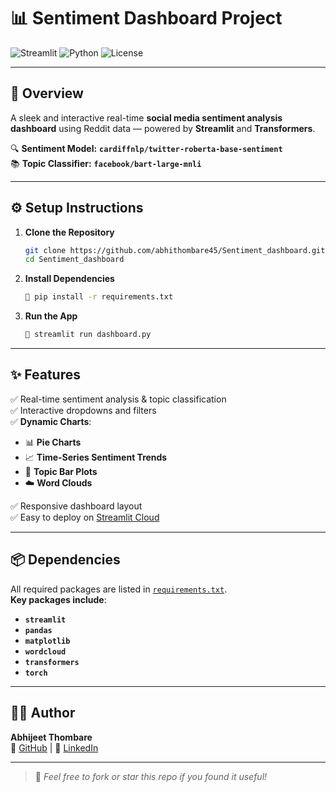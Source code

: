# 📊 Sentiment Dashboard Project

![Streamlit](https://img.shields.io/badge/Made%20With-Streamlit-orange?style=for-the-badge&logo=streamlit)
![Python](https://img.shields.io/badge/Python-3.10+-blue.svg?style=for-the-badge&logo=python)
![License](https://img.shields.io/badge/License-MIT-green?style=for-the-badge)

---

## 🚀 Overview
A sleek and interactive real-time **social media sentiment analysis dashboard** using Reddit data — powered by **Streamlit** and **Transformers**.

🔍 **Sentiment Model:** **`cardiffnlp/twitter-roberta-base-sentiment`**  
📚 **Topic Classifier:** **`facebook/bart-large-mnli`**

---

## ⚙️ Setup Instructions

1. **Clone the Repository**
   ```bash
   git clone https://github.com/abhithombare45/Sentiment_dashboard.git
   cd Sentiment_dashboard
   ```

2. **Install Dependencies**
   ```bash
   💾 pip install -r requirements.txt
   ```

3. **Run the App**
   ```bash
   🚀 streamlit run dashboard.py
   ```

---

## ✨ Features

✅ Real-time sentiment analysis & topic classification  
✅ Interactive dropdowns and filters  
✅ **Dynamic Charts**:
- 📊 **Pie Charts**
- 📈 **Time-Series Sentiment Trends**
- 📌 **Topic Bar Plots**
- ☁️ **Word Clouds**  

✅ Responsive dashboard layout  
✅ Easy to deploy on [Streamlit Cloud](https://streamlit.io/cloud)

---

## 📦 Dependencies

All required packages are listed in [`requirements.txt`](./requirements.txt).  
**Key packages include**:
- **`streamlit`**
- **`pandas`**
- **`matplotlib`**
- **`wordcloud`**
- **`transformers`**
- **`torch`**

---

## 👨‍💻 Author

**Abhijeet Thombare**  
🔗 [GitHub](https://github.com/abhithombare45) | 🔗 [LinkedIn](https://www.linkedin.com/in/abhithombre45/)

---

> 📌 _Feel free to fork or star this repo if you found it useful!_